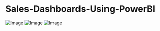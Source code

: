 # Sales-Dashboards-Using-PowerBI

![Image](https://github.com/user-attachments/assets/68e1b01b-1c6d-4a21-aac4-9f1304077888)
![Image](https://github.com/user-attachments/assets/da61d763-9d07-4ba9-adca-ef5b914edc36)
![Image](https://github.com/user-attachments/assets/504ca67b-1d30-4a2e-b203-717ab22a1841)
